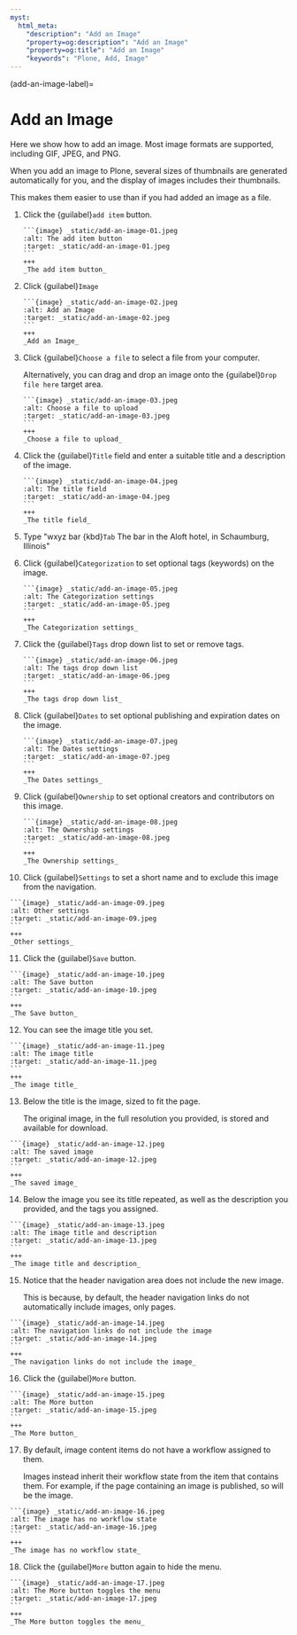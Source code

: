 ```yaml
---
myst:
  html_meta:
    "description": "Add an Image"
    "property=og:description": "Add an Image"
    "property=og:title": "Add an Image"
    "keywords": "Plone, Add, Image"
---
```


(add-an-image-label)=

# Add an Image

Here we show how to add an image. Most image formats are supported, including GIF, JPEG, and PNG.

When you add an image to Plone, several sizes of thumbnails are generated automatically for you, and the display of images includes their thumbnails. 

This makes them easier to use than if you had added an image as a file.

1. Click the {guilabel}`add item` button.

   ````{card}
   ```{image} _static/add-an-image-01.jpeg
   :alt: The add item button
   :target: _static/add-an-image-01.jpeg
   ```
   +++
   _The add item button_
   ````

2. Click {guilabel}`Image`

   ````{card}
   ```{image} _static/add-an-image-02.jpeg
   :alt: Add an Image
   :target: _static/add-an-image-02.jpeg
   ```
   +++
   _Add an Image_
   ````

3. Click {guilabel}`Choose a file` to select a file from your computer.

    Alternatively, you can drag and drop an image onto the {guilabel}`Drop file here` target area.

   ````{card}
   ```{image} _static/add-an-image-03.jpeg
   :alt: Choose a file to upload
   :target: _static/add-an-image-03.jpeg
   ```
   +++
   _Choose a file to upload_
   ````

4. Click the {guilabel}`Title` field and enter a suitable title and a description of the image.

   ````{card}
   ```{image} _static/add-an-image-04.jpeg
   :alt: The title field
   :target: _static/add-an-image-04.jpeg
   ```
   +++
   _The title field_
   ````

5. Type "wxyz bar {kbd}`Tab` The bar in the Aloft hotel, in Schaumburg, Illinois"


6. Click {guilabel}`Categorization` to set optional tags (keywords) on the image.

   ````{card}
   ```{image} _static/add-an-image-05.jpeg
   :alt: The Categorization settings
   :target: _static/add-an-image-05.jpeg
   ```
   +++
   _The Categorization settings_
   ````

7. Click the {guilabel}`Tags` drop down list to set or remove tags.

   ````{card}
   ```{image} _static/add-an-image-06.jpeg
   :alt: The tags drop down list
   :target: _static/add-an-image-06.jpeg
   ```
   +++
   _The tags drop down list_
   ````

8. Click {guilabel}`Dates` to set optional publishing and expiration dates on the image.

   ````{card}
   ```{image} _static/add-an-image-07.jpeg
   :alt: The Dates settings
   :target: _static/add-an-image-07.jpeg
   ```
   +++
   _The Dates settings_
   ````

9. Click {guilabel}`Ownership` to set optional creators and contributors on this image.

   ````{card}
   ```{image} _static/add-an-image-08.jpeg
   :alt: The Ownership settings
   :target: _static/add-an-image-08.jpeg
   ```
   +++
   _The Ownership settings_
   ````

10. Click {guilabel}`Settings` to set a short name and to exclude this image from the navigation.

   ````{card}
   ```{image} _static/add-an-image-09.jpeg
   :alt: Other settings
   :target: _static/add-an-image-09.jpeg
   ```
   +++
   _Other settings_
   ````

11. Click the {guilabel}`Save` button.

   ````{card}
   ```{image} _static/add-an-image-10.jpeg
   :alt: The Save button
   :target: _static/add-an-image-10.jpeg
   ```
   +++
   _The Save button_
   ````

12. You can see the image title you set.

   ````{card}
   ```{image} _static/add-an-image-11.jpeg
   :alt: The image title
   :target: _static/add-an-image-11.jpeg
   ```
   +++
   _The image title_
   ````

13. Below the title is the image, sized to fit the page.

    The original image, in the full resolution you provided, is stored and available for download.

   ````{card}
   ```{image} _static/add-an-image-12.jpeg
   :alt: The saved image
   :target: _static/add-an-image-12.jpeg
   ```
   +++
   _The saved image_
   ````

14. Below the image you see its title repeated, as well as the description you provided, and the tags you assigned.

   ````{card}
   ```{image} _static/add-an-image-13.jpeg
   :alt: The image title and description
   :target: _static/add-an-image-13.jpeg
   ```
   +++
   _The image title and description_
   ````

15. Notice that the header navigation area does not include the new image.

    This is because, by default, the header navigation links do not automatically include images, only pages.
    
   ````{card}
   ```{image} _static/add-an-image-14.jpeg
   :alt: The navigation links do not include the image
   :target: _static/add-an-image-14.jpeg
   ```
   +++
   _The navigation links do not include the image_
   ````

16. Click the {guilabel}`More` button.

   ````{card}
   ```{image} _static/add-an-image-15.jpeg
   :alt: The More button
   :target: _static/add-an-image-15.jpeg
   ```
   +++
   _The More button_
   ````

17. By default, image content items do not have a workflow assigned to them.

    Images instead inherit their workflow state from the item that contains them. For example, if the page containing an image is published, so will be the image.
    
   ````{card}
   ```{image} _static/add-an-image-16.jpeg
   :alt: The image has no workflow state
   :target: _static/add-an-image-16.jpeg
   ```
   +++
   _The image has no workflow state_
   ````

18. Click the {guilabel}`More` button again to hide the menu.

   ````{card}
   ```{image} _static/add-an-image-17.jpeg
   :alt: The More button toggles the menu
   :target: _static/add-an-image-17.jpeg
   ```
   +++
   _The More button toggles the menu_
   ````
